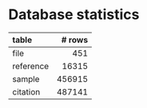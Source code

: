 # Database statistics

| table | # rows |
|:----------|---------:|
| file | 451 |
| reference | 16315 |
| sample | 456915 |
| citation | 487141 |
